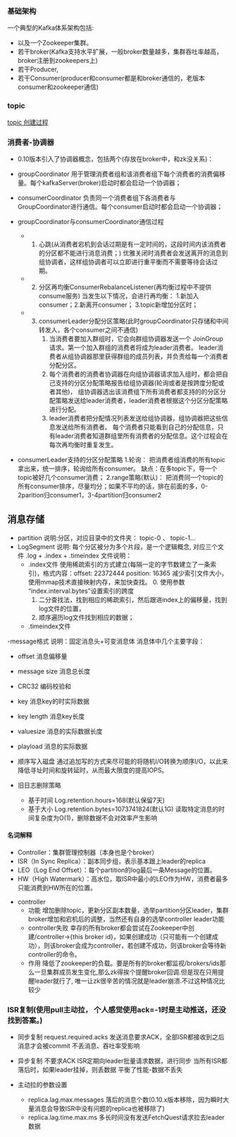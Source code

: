 ### 基础架构
一个典型的Kafka体系架构包括:
* 以及一个Zookeeper集群。
* 若干broker(Kafka支持水平扩展，一般broker数量越多，集群吞吐率越高， broker注册到zookeepers上)
* 若干Producer,
* 若干Consumer(producer和consumer都是和broker通信的，老版本consumer和zookeeper通信)

### topic
[topic 创建过程](https://www.cnblogs.com/huxi2b/p/5923252.html)

### 消费者-协调器
- 0.10版本引入了协调器概念，包括两个(存放在broker中，和zk没关系)：
- groupCoordinator
   用于管理消费者组和该消费者组下每个消费者的消费偏移量。每个kafkaServer(broker)启动时都会启动一个协调器；
- consumerCoordinator
   负责同一个消费者组下各消费者与 GroupCoordinator进行通信。每个consumer启动时都会启动一个协调器；
   
- groupCoordinator与consumerCoordinator通信过程
   - 1. 心跳(从消费者宕机到会话过期是有一定时间的，这段时间内该消费者的分区都不能进行消息消费；)
          优雅关闭时消费者会发送离开的消息到组协调者，这样组协调者可以立即进行重平衡而不需要等待会话过期。
   - 2. 分区再均衡ConsumerRebalanceListener(再均衡过程中不提供consume服务)
          当发生以下情况，会进行再均衡：
          1.新加入consumer；2.新离开consumer； 3.topic新增加分区时；
   - 3. consumerLeader分配分区策略(此时groupCoordinator只存储和中间转发人，各个consumer之间不通信)
         1. 当消费者要加入群组时，它会向群组协调器发送一个 JoinGroup 请求。第一个加入群组的消费者将成为leader消费者。
             leader消费者从组协调器那里获得群组的成员列表，并负责给每一个消费者分配分区。 
         2. 每个消费者的消费者协调器在向组协调器请求加入组时，都会把自己支持的分区分配策略报告给组协调器(轮询或者是按跨度分配或者其他)，
             组协调器选出该消费组下所有消费者都支持的的分区分配策略发送给leader消费者，leader消费者根据这个分区分配策略进行分配。
         3. leader消费者把分配情况列表发送给组协调器，组协调器把这些信息发送给所有消费者。
            每个消费者只能看到自己的分配信息，只有leader消费者知道群组里所有消费者的分配信息。这个过程会在每次再均衡时重复发生。
-  consumerLeader支持的分区分配策略
     1.轮询： 把消费者组消费的所有topic 拿出来，统一排序，轮询给所有consumer。 缺点：在多topic下，导一个topic被好几个consumer消费；
     2.range策略(默认)： 把消费同一个topic的所有consumer排序，尽量均分；如果不平均的话，排在前面的多，0-2parition归consumer1，3-4partition归consumer2
     
## 消息存储
- partition
  说明:分区，对应目录中的文件夹： topic-0 、 topic-1...
- LogSegment
  说明: 每个分区被分为多个片段，是一个逻辑概念, 对应三个文件  .log + .index + .timeindex
  文件说明：
  - .index文件
    使用稀疏索引的方式建立(每隔一定的字节数建立了一条索引)，格式内容：offset: 22372444 position: 16365
    减少索引文件大小，使用mmap技术直接映射内存，来加快查找。
     0. 使用参数 “index.interval.bytes”设置索引的跨度
     1. 二分查找法，找到相应的稀疏索引，然后跟进index上的偏移量，找到log文件的位置，
     2. 顺序遍历log文件找到相应的数据；
  - .timeindex文件
  
-message格式
  说明：固定消息头+可变消息体
  消息体中几个主要字段：
   - offset 消息偏移量
   - message size 消息总长度
   - CRC32 编码校验和
   - key 消息key的时实际数据
   - key length 消息key长度
   - valuesize 消息的实际数据长度
   - playload 消息的实际数据
    
- 顺序写入磁盘
  通过追加写的方式来尽可能的将随机I/O转换为顺序I/O，以此来降低寻址时间和旋转延时，从而最大限度的提高IOPS。

- 旧日志删除策略
   - 基于时间
      Log.retention.hours=168(默认保留7天)
   - 基于大小
      Log.retention.bytes=1073741824(默认1G)
      读取特定消息的时间复杂度为O(1)，删除数据不会对效率产生影响

#### 名词解释
- Controller：集群管理控制器（本身也是个broker）
- ISR（In Sync Replica）：副本同步组，表示基本跟上leader的replica
- LEO（Log End Offset）：每个partition的log最后一条Message的位置。
- HW（High Watermark）：高水位，取ISR中最小的LEO作为HW，消费者最多只能消费到HW所在的位置。

* controller
  - 功能
    增加删除topic，更新分区副本数量，选举partition分区leader，集群broker增加和宕机后的调整，当然还有自身的选举controller leader功能
  - controller失败 
   幸存的所有broker都会尝试在Zookeeper中创建/controller->{this broker id}，如果创建成功（只可能有一个创建成功），则该broker会成为controller，若创建不成功，则该broker会等待新controller的命令。
  - 作用
   降低了zookeeper的负载。要是所有的broker都监视/brokers/ids那么一旦集群成员发生变化,那么zk得挨个提醒broker回调.但是现在只用提醒leader就行了,
   唯一让zk很辛苦的情况就是leader崩溃.不过这种情况比较少

### ISR复制(使用pull主动拉， 个人感觉使用ack=-1时是主动推送，还没找到答案。)
- 同步复制
   request.required.acks
   发送消息要求ACK，全部ISR都接收到之后消息才会被commit
   不丢消息、吞吐率受影响
- 异步复制
   不要求ACK
   ISR定期向leader批量请求数据，进行同步
   当所有ISR都落后时，如果leader挂掉，则丢数据
   平衡了性能-数据不丢失
   
- 主动拉的参数设置
  - replica.lag.max.messages 落后的消息个数(0.10.x版本移除，因为瞬时大量消息会导致ISR中没有问题的replica也被移除了)
  - replica.lag.time.max.ms 多长时间没有发送FetchQuest请求拉去leader数据
